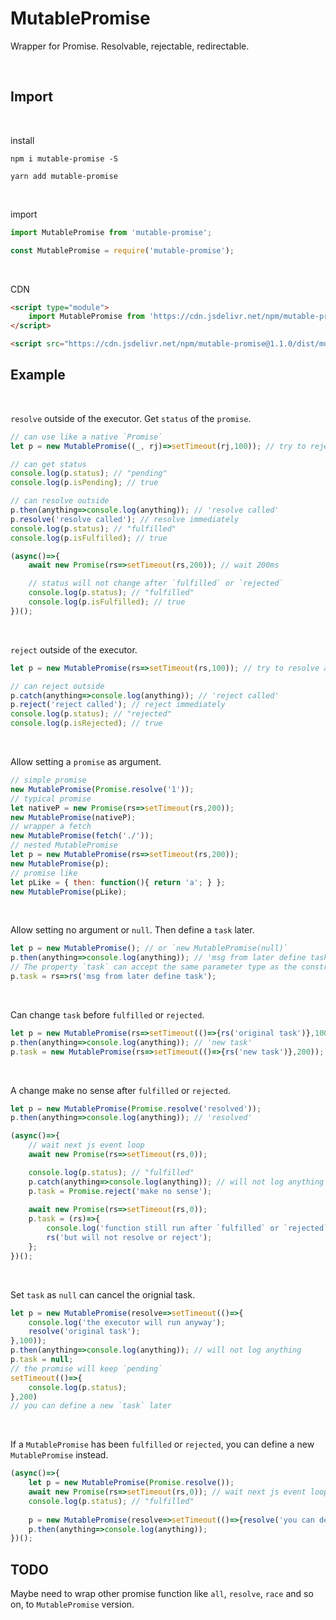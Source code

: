 # MutablePromise

Wrapper for Promise.  Resolvable, rejectable, redirectable. 

<br>

## Import

<br>

install
```
npm i mutable-promise -S
```
```
yarn add mutable-promise
```

<br>

import
```mjs
import MutablePromise from 'mutable-promise';
```
```js
const MutablePromise = require('mutable-promise');
```

<br>

CDN
```html
<script type="module">
    import MutablePromise from 'https://cdn.jsdelivr.net/npm/mutable-promise@1.1.0/dist/mutable-promise.esm.min.js';
</script>
```
```html
<script src="https://cdn.jsdelivr.net/npm/mutable-promise@1.1.0/dist/mutable-promise.min.js"></script>
```

## Example

<br>

`resolve` outside of the executor.
Get `status` of the `promise`.
```js
// can use like a native `Promise`
let p = new MutablePromise((_, rj)=>setTimeout(rj,100)); // try to reject after 100ms

// can get status
console.log(p.status); // "pending"
console.log(p.isPending); // true

// can resolve outside
p.then(anything=>console.log(anything)); // 'resolve called' 
p.resolve('resolve called'); // resolve immediately
console.log(p.status); // "fulfilled"
console.log(p.isFulfilled); // true

(async()=>{
    await new Promise(rs=>setTimeout(rs,200)); // wait 200ms

    // status will not change after `fulfilled` or `rejected`
    console.log(p.status); // "fulfilled"
    console.log(p.isFulfilled); // true
})();
```

<br>

`reject` outside of the executor.
```js
let p = new MutablePromise(rs=>setTimeout(rs,100)); // try to resolve after 100ms

// can reject outside
p.catch(anything=>console.log(anything)); // 'reject called'
p.reject('reject called'); // reject immediately
console.log(p.status); // "rejected"
console.log(p.isRejected); // true
```

<br>

Allow setting a `promise` as argument.
```js
// simple promise
new MutablePromise(Promise.resolve('1'));
// typical promise
let nativeP = new Promise(rs=>setTimeout(rs,200));
new MutablePromise(nativeP);
// wrapper a fetch
new MutablePromise(fetch('./'));
// nested MutablePromise
let p = new MutablePromise(rs=>setTimeout(rs,200));
new MutablePromise(p);
// promise like
let pLike = { then: function(){ return 'a'; } };
new MutablePromise(pLike);
```

<br>

Allow setting no argument or `null`. Then define a `task` later.
```js
let p = new MutablePromise(); // or `new MutablePromise(null)`
p.then(anything=>console.log(anything)); // 'msg from later define task'
// The property `task` can accept the same parameter type as the constructor of `MutablePromise`
p.task = rs=>rs('msg from later define task');
```

<br>

Can change `task` before `fulfilled` or `rejected`.
```js
let p = new MutablePromise(rs=>setTimeout(()=>{rs('original task')},100));
p.then(anything=>console.log(anything)); // 'new task'
p.task = new MutablePromise(rs=>setTimeout(()=>{rs('new task')},200));
```

<br>

A change make no sense after `fulfilled` or `rejected`.
```js
let p = new MutablePromise(Promise.resolve('resolved'));
p.then(anything=>console.log(anything)); // 'resolved'

(async()=>{
    // wait next js event loop
    await new Promise(rs=>setTimeout(rs,0));

    console.log(p.status); // "fulfilled"
    p.catch(anything=>console.log(anything)); // will not log anything
    p.task = Promise.reject('make no sense');
    
    await new Promise(rs=>setTimeout(rs,0));
    p.task = (rs)=>{
        console.log('function still run after `fulfilled` or `rejected`');
        rs('but will not resolve or reject');
    };
})();
```

<br>

Set `task` as `null` can cancel the orignial task.
```js
let p = new MutablePromise(resolve=>setTimeout(()=>{
    console.log('the executor will run anyway');
    resolve('original task');
},100));
p.then(anything=>console.log(anything)); // will not log anything
p.task = null;
// the promise will keep `pending`
setTimeout(()=>{
    console.log(p.status);
},200)
// you can define a new `task` later
```

<br>

If a `MutablePromise` has been `fulfilled` or `rejected`, you can define a new `MutablePromise` instead.
```js
(async()=>{
    let p = new MutablePromise(Promise.resolve());
    await new Promise(rs=>setTimeout(rs,0)); // wait next js event loop
    console.log(p.status); // "fulfilled"
    
    p = new MutablePromise(resolve=>setTimeout(()=>{resolve('you can define a new `MutablePromise` instead')},100));
    p.then(anything=>console.log(anything));
})();
```

## TODO

Maybe need to wrap other promise function like `all`, `resolve`, `race` and so on, to `MutablePromise` version.
